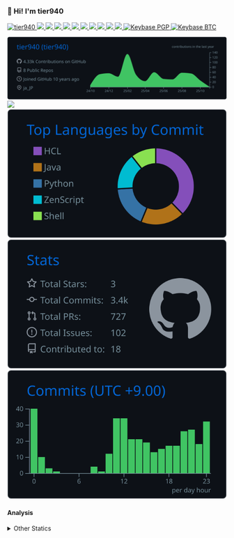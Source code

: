 ### 👋 Hi! I'm tier940

<p align="left"> 
  <a href="https://github.com/tier940/tier940/">
    <img src="https://komarev.com/ghpvc/?username=tier940" alt="tier940" />
  </a>
  <a href="http://twitter.com/tier940">
    <img height="20" src="https://img.shields.io/twitter/follow/tier940?label=Twitter&logo=twitter&style=flat" />
  </a>
  <a href="https://github.com/tier940">
    <img height="20" src="https://img.shields.io/github/followers/tier940?label=follow&logo=github&style=flat" />
  </a>
  <a href="https://www.reddit.com/user/tier940">
    <img height="20" src="https://img.shields.io/reddit/user-karma/combined/tier940?label=Reddit&logo=reddit&style=flat" />
  </a>
  <a href="https://stackoverflow.com/users/17317833/tier940">
    <img height="20" src="https://img.shields.io/stackexchange/stackoverflow/r/17317833?label=StackOverflow&logo=stack-overflow&style=flat" />
  </a>
  <a href="https://zenn.dev/tier940">
    <img height="20" src="https://zenn.badge.nikaera.com/s/tier940/likes" />
  </a>
  <a href="https://zenn.dev/tier940">
    <img height="20" src="https://zenn.badge.nikaera.com/s/tier940/followers" />
  </a>
  <a href="https://zenn.dev/tier940">
    <img height="20" src="https://zenn.badge.nikaera.com/s/tier940/articles" />
  </a>
  <a href="http://qiita.com/tier940">
    <img height="20" src="https://qiita-badge.apiapi.app/s/tier940/posts.svg" />
  </a>
  <a href="http://qiita.com/tier940">
    <img height="20" src="https://qiita-badge.apiapi.app/s/tier940/contributions.svg" />
  </a>
  <a href="https://github.com/tier940/tier940/">
    <img height="20" src="https://github.com/tier940/tier940/actions/workflows/main.yml/badge.svg" />
  </a>
  <a href="https://keybase.io/tier940">
    <img alt="Keybase PGP" src="https://img.shields.io/keybase/pgp/tier940">
  </a>
  <a href="https://keybase.io/tier940">
    <img alt="Keybase BTC" src="https://img.shields.io/keybase/btc/tier940">
  </a>
</p>

[![](https://raw.githubusercontent.com/tier940/tier940/main/profile-summary-card-output/github_dark/0-profile-details.svg)](https://github.com/vn7n24fzkq/github-profile-summary-cards)
[![](https://raw.githubusercontent.com/tier940/tier940/main/profile-summary-card-output/github_dark/1-repos-per-language.svg)](https://github.com/vn7n24fzkq/github-profile-summary-cards) [![](https://raw.githubusercontent.com/tier940/tier940/main/profile-summary-card-output/github_dark/2-most-commit-language.svg)](https://github.com/vn7n24fzkq/github-profile-summary-cards)
[![](https://raw.githubusercontent.com/tier940/tier940/main/profile-summary-card-output/github_dark/3-stats.svg)](https://github.com/vn7n24fzkq/github-profile-summary-cards) [![](https://raw.githubusercontent.com/tier940/tier940/main/profile-summary-card-output/github_dark/4-productive-time.svg)](https://github.com/vn7n24fzkq/github-profile-summary-cards)


#### Analysis
<!-- <img height="150" src="https://github.com/tier940/tier940/blob/master/images/stat.svg" alt="Alternative Text"/> -->

<details>
  <summary>Other Statics</summary>
  <!--START_SECTION:waka-->
![Code Time](http://img.shields.io/badge/Code%20Time-2%2C852%20hrs%2051%20mins-blue)

**🐱 My GitHub Data** 

> 📦 18.3 kB Used in GitHub's Storage 
 > 
> 💼 Opted to Hire
 > 
> 📜 10 Public Repositories 
 > 
> 🔑 1 Private Repositories 
 > 
**I'm an Early 🐤** 

```text
🌞 Morning                1093 commits        ████░░░░░░░░░░░░░░░░░░░░░   15.41 % 
🌆 Daytime                2665 commits        █████████░░░░░░░░░░░░░░░░   37.56 % 
🌃 Evening                2571 commits        █████████░░░░░░░░░░░░░░░░   36.24 % 
🌙 Night                  766 commits         ███░░░░░░░░░░░░░░░░░░░░░░   10.80 % 
```
📅 **I'm Most Productive on Saturday** 

```text
Monday                   755 commits         ███░░░░░░░░░░░░░░░░░░░░░░   10.64 % 
Tuesday                  1283 commits        █████░░░░░░░░░░░░░░░░░░░░   18.08 % 
Wednesday                757 commits         ███░░░░░░░░░░░░░░░░░░░░░░   10.67 % 
Thursday                 837 commits         ███░░░░░░░░░░░░░░░░░░░░░░   11.80 % 
Friday                   923 commits         ███░░░░░░░░░░░░░░░░░░░░░░   13.01 % 
Saturday                 1465 commits        █████░░░░░░░░░░░░░░░░░░░░   20.65 % 
Sunday                   1075 commits        ████░░░░░░░░░░░░░░░░░░░░░   15.15 % 
```


📊 **This Week I Spent My Time On** 

```text
🕑︎ Time Zone: Asia/Tokyo

💬 Programming Languages: 
Java                     9 hrs 45 mins       ███████████░░░░░░░░░░░░░░   42.05 % 
YAML                     3 hrs 53 mins       ████░░░░░░░░░░░░░░░░░░░░░   16.81 % 
Other                    3 hrs 49 mins       ████░░░░░░░░░░░░░░░░░░░░░   16.51 % 
INI                      1 hr 1 min          █░░░░░░░░░░░░░░░░░░░░░░░░   04.42 % 
Markdown                 53 mins             █░░░░░░░░░░░░░░░░░░░░░░░░   03.86 % 

🔥 Editors: 
VS Code                  12 hrs 53 mins      ██████████████░░░░░░░░░░░   55.58 % 
IntelliJ                 10 hrs 18 mins      ███████████░░░░░░░░░░░░░░   44.42 % 

💻 Operating System: 
Windows                  20 hrs 4 mins       ██████████████████████░░░   86.54 % 
Linux                    3 hrs 7 mins        ███░░░░░░░░░░░░░░░░░░░░░░   13.46 % 
```

**I Mostly Code in Java** 

```text
Java                     11 repos            ███████████░░░░░░░░░░░░░░   42.31 % 
ZenScript                3 repos             ███░░░░░░░░░░░░░░░░░░░░░░   11.54 % 
HCL                      2 repos             ██░░░░░░░░░░░░░░░░░░░░░░░   07.69 % 
HTML                     2 repos             ██░░░░░░░░░░░░░░░░░░░░░░░   07.69 % 
Dockerfile               1 repo              █░░░░░░░░░░░░░░░░░░░░░░░░   03.85 % 
```



**Timeline**

![Lines of Code chart](https://raw.githubusercontent.com/tier940/tier940/main/assets/bar_graph.png)


 Last Updated on 01/11/2023 00:53:30 UTC
<!--END_SECTION:waka-->
</details>

